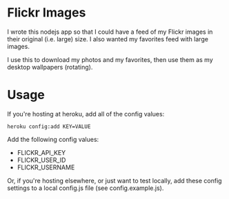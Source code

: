 # Flickr Images

I wrote this nodejs app so that I could have a feed of my Flickr images
in their original (i.e. large) size. I also wanted my favorites feed
with large images.

I use this to download my photos and my favorites, then use them as my
desktop wallpapers (rotating).

# Usage

If you're hosting at heroku, add all of the config values:

    heroku config:add KEY=VALUE

Add the following config values:

  * FLICKR\_API\_KEY
  * FLICKR\_USER\_ID
  * FLICKR\_USERNAME

Or, if you're hosting elsewhere, or just want to test locally, add these
config settings to a local config.js file (see config.example.js).

